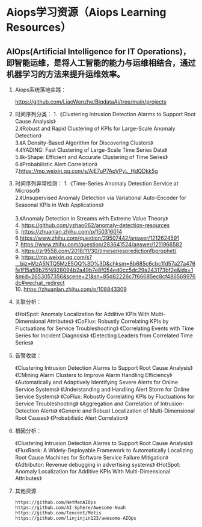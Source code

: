 
# Aiops学习资源（Aiops Learning Resources）


AIOps(Artificial Intelligence for IT Operations)，即智能运维，是将人工智能的能力与运维相结合，通过机器学习的方法来提升运维效率。
--------------------------
1. Aiops系统落地实践：

    https://github.com/LiaoWenzhe/BigdataAi/tree/main/projects

2. 时间序列分类：
   1.《Clustering Intrusion Detection Alarms to Support Root Cause Analysis》<br>
   2.《Robust and Rapid Clustering of KPIs for Large-Scale Anomaly Detection》<br>
   3.《A Density-Based Algorithm for Discovering Clusters》<br>
   4.《YADING: Fast Clustering of Large-Scale Time Series Data》<br>
   5.《k-Shape: Efficient and Accurate Clustering of Time Series》<br>
   6.《Probabilistic Alert Correlation》<br>
   7.https://mp.weixin.qq.com/s/AjE7uP7ApVPyL_HdQDkk5g<br>


3. 时间序列异常检测：
    1.《Time-Series Anomaly Detection Service at Microsof》<br>
    2.《Unsupervised Anomaly Detection via Variational Auto-Encoder for Seasonal KPIs in Web Applications》<br><br>
    3.《Anomaly Detection in Streams with Extreme Value Theory》<br>
    4. https://github.com/yzhao062/anomaly-detection-resources<br>
    5. https://zhuanlan.zhihu.com/p/150316014<br>
    6.https://www.zhihu.com/question/29507442/answer/1212624591<br>
    7. https://www.zhihu.com/question/283641524/answer/1211966582<br>
    8. https://zr9558.com/2018/11/30/timeseriespredictionfbprophet/<br>
    9. https://mp.weixin.qq.com/s?__biz=MzA5NTQ5MzE5OQ%3D%3D&chksm=8b685c6cbc1fd57a27a476fe1f15a59b25f4928094b2a49b7e8f054ed0cc5dc29a243173bf2e&idx=1&mid=2653057356&scene=21&sn=85d82226c7f66685ec8cf486569976dc#wechat_redirect<br>
    10. https://zhuanlan.zhihu.com/p/108843309<br>
 
4. 关联分析：

     《HotSpot: Anomaly Localization for Additive KPIs With Multi-Dimensional Attributes》
     《CoFlux: Robustly Correlating KPIs by Fluctuations for Service Troubleshooting》
     《Correlating Events with Time Series for Incident Diagnosis》
     《Detecting Leaders from Correlated Time Series》

5. 告警收敛：

      《Clustering Intrusion Detection Alarms to Support Root Cause Analysis》
      《CMining Alarm Clusters to Improve Alarm Handling Efficiency》
      《Automatically and Adaptively Identifying Severe Alerts for Online Service Systems》
      《Understanding and Handling Alert Storm for Online Service Systems》
      《CoFlux: Robustly Correlating KPIs by Fluctuations for Service Troubleshooting》
      《Aggregation and Correlation of Intrusion-Detection Alerts》
      《Generic and Robust Localization of Multi-Dimensional Root Causes》
      《Probabilistic Alert Correlation》
      
6. 根因分析：

      《Clustering Intrusion Detection Alarms to Support Root Cause Analysis》
      《FluxRank: A Widely-Deployable Framework to Automatically Localizing Root Cause Machines for Software Service Failure Mitigation》
      《Adtributor: Revenue debugging in advertising systems》
      《HotSpot: Anomaly Localization for Additive KPIs With Multi-Dimensional Attributes》
7. 其他资源

       https://github.com/NetManAIOps
       https://github.com/AI-Sphere/Awesome-Noah
       https://github.com/Tencent/Metis
       https://github.com/linjinjin123/awesome-AIOps
       
  
